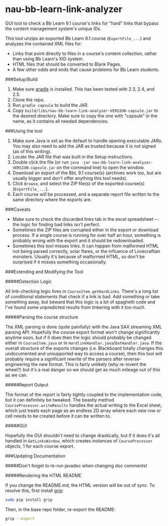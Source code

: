 # nau-bb-learn-link-analyzer
GUI tool to check a Bb Learn 9.1 course's links for "hard" links that bypass the content management system's unique IDs.

This tool unzips an exported Bb Learn 9.1 course (`ExportFile_...`) and analyzes the contained XML files for:

* Links that point directly to files in a course's content collection, rather than using Bb Learn's XID system.
* HTML files that should be converted to Blank Pages.
* A few other odds and ends that cause problems for Bb Learn students.

###Setup/Build

1. Make sure [gradle](https://docs.gradle.org/current/userguide/installation.html) is installed. This has been tested with 2.3, 2.4, and 2.5.
2. Clone the repo.
3. Run `gradle capsule` to build the JAR.
4. Copy `build/libs/nau-bb-learn-link-analyzer-VERSION-capsule.jar` to the desired directory. Make sure to copy the one with "capsule" in the name, as it contains all needed dependencies.

###Using the tool

1. Make sure Java is set as the default to handle opening executable JARs. You may also need to add the JAR as trusted because it is not signed (as of this writing).
2. Locate the JAR file that was built in the Setup instructions.
3. Double click the file (or run `java -jar nau-bb-learn-link-analyzer-VERSION-capsule.jar` on the command line) to open the window.
4. Download an export of the BbL 9.1 course(s) (archives work too, but are usually bigger and don't offer anything this tool needs).
5. Click `Browse`, and select the ZIP file(s) of the exported course(s) (`ExportFile_...`).
6. Each course will be processed, and a separate report file written to the same directory where the exports are.

###Caveats

* Make sure to check the discarded links tab in the excel spreadsheet -- the logic for finding bad links isn't perfect.
* Sometimes the ZIP files are corrupted either in the export or download process. If a single course is running for over half an hour, something is probably wrong with the export and it should be redownloaded.
* Sometimes this tool misses links. It can happen from malformed HTML not being parsed correctly, solar flares, or the influence of Lovecraftian monsters. Usually it's because of malformed HTML, so don't be surprised if it misses something occasionally.

###Extending and Modifying the Tool

#####Detection Logic

All link-checking logic lives in `CourseItem.getHardLinks`. There's a long list of conditional statements that check if a link is bad. Add something or take something away, but beward that this logic is a bit of spaghetti code and I've found some unpredicted results from tinkering with it too much.
 
#####Parsing the course structure

The XML parsing is done (quite painfully) with the Java SAX streaming XML parsing API. Hopefully the course export format won't change significantly anytime soon, but if it does then the logic should probably be changed either in `CourseItem.java` or in `HardlinkHandler.java`/`DatHandler.java`. If the overall structure of the exports changes (i.e. Blackboard totally changes this undocumented and unsupported way to access a course), then this tool will probably require a significant rewrite of the parsers after reverse-engineering the new format. This is fairly unlikely (why re-invent the wheel?) but it's a real danger so we should get as much mileage out of this as we can.

#####Report Output

The format of the report is fairly tightly coupled to the implementation code, but it can definitely be tweaked. The beastly method `CourseProcessor.writeResults` handles the actual writing to the Excel sheet, which just treats each page as an endless 2D array where each new row or cell needs to be created before it can be written to.

#####GUI

Hopefully the GUI shouldn't need to change drastically, but if it does it's all handled in `GetLinksWindow`, which creates instances of `CourseProcessor` objects, 1 for each course export.

###Updating Documentation

#####Don't forget to re-run javadoc when changing doc comments!

#####Rendering the HTML README

If you change the README.md, the HTML version will be out of sync. To resolve this, first install [grip](https://github.com/joeyespo/grip):

```bash
sudo pip install grip
```

Then, in the base repo folder, re-export the README:

```bash
grip --export
```
